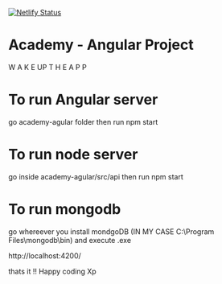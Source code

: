 [![Netlify Status](https://api.netlify.com/api/v1/badges/4b1d5258-6809-4c9c-bbfb-78a55a1fd178/deploy-status)](https://app.netlify.com/sites/academy-angular/deploys)

# Academy - Angular Project

W A K E   UP    T H E     A P P
 

# To run Angular server
go academy-agular folder then run npm start 

# To run node  server
go inside  academy-agular/src/api then run npm start 

# To run mongodb 
go whereever you install mondgoDB (IN MY CASE C:\Program Files\mongodb\bin)  and execute .exe

http://localhost:4200/

thats it !!
Happy coding Xp

